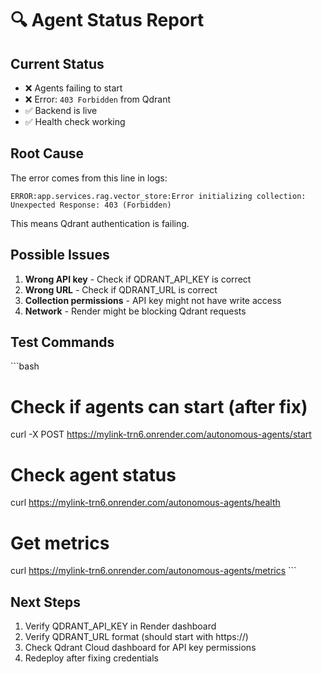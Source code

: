 # 🔍 Agent Status Report

## Current Status
- ❌ Agents failing to start
- ❌ Error: `403 Forbidden` from Qdrant
- ✅ Backend is live
- ✅ Health check working

## Root Cause
The error comes from this line in logs:
```
ERROR:app.services.rag.vector_store:Error initializing collection: Unexpected Response: 403 (Forbidden)
```

This means Qdrant authentication is failing.

## Possible Issues
1. **Wrong API key** - Check if QDRANT_API_KEY is correct
2. **Wrong URL** - Check if QDRANT_URL is correct  
3. **Collection permissions** - API key might not have write access
4. **Network** - Render might be blocking Qdrant requests

## Test Commands
\`\`\`bash
# Check if agents can start (after fix)
curl -X POST https://mylink-trn6.onrender.com/autonomous-agents/start

# Check agent status
curl https://mylink-trn6.onrender.com/autonomous-agents/health

# Get metrics
curl https://mylink-trn6.onrender.com/autonomous-agents/metrics
\`\`\`

## Next Steps
1. Verify QDRANT_API_KEY in Render dashboard
2. Verify QDRANT_URL format (should start with https://)
3. Check Qdrant Cloud dashboard for API key permissions
4. Redeploy after fixing credentials
